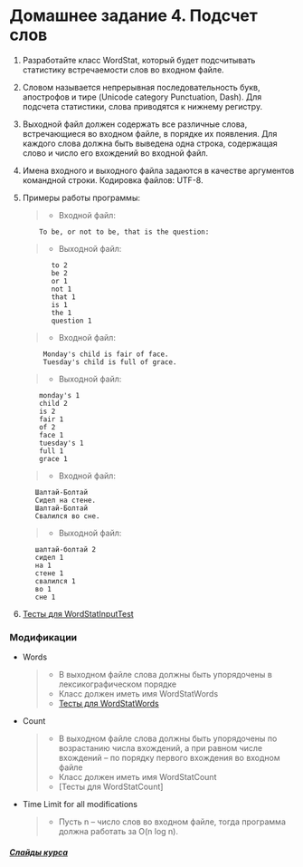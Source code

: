 # Домашнее задание 4. Подсчет слов

1. Разработайте класс WordStat, который будет подсчитывать статистику встречаемости слов во входном файле.
2. Словом называется непрерывная последовательность букв, апострофов и тире (Unicode category Punctuation, Dash). Для подсчета статистики, слова приводятся к нижнему регистру.
3. Выходной файл должен содержать все различные слова, встречающиеся во входном файле, в порядке их появления. Для каждого слова должна быть выведена одна строка, содержащая слово и число его вхождений во входной файл.
4. Имена входного и выходного файла задаются в качестве аргументов командной строки. Кодировка файлов: UTF-8.
6. Примеры работы программы:
   > * Входной файл:
      
           To be, or not to be, that is the question:
   > * Выходной файл:
       
              to 2
              be 2
              or 1
              not 1
              that 1
              is 1
              the 1
              question 1
   > * Входной файл:
            
            Monday's child is fair of face.
            Tuesday's child is full of grace.
   > * Выходной файл:
                                  
           monday's 1
           child 2
           is 2
           fair 1
           of 2
           face 1
           tuesday's 1
           full 1
           grace 1
   > * Входной файл: 
            
          Шалтай-Болтай
          Сидел на стене.
          Шалтай-Болтай
          Свалился во сне.
   > * Выходной файл:
    
          шалтай-болтай 2
          сидел 1
          на 1
          стене 1
          свалился 1
          во 1
          сне 1

7. [Тесты для WordStatInputTest]

[Тесты для WordStatInputTest]: http://www.kgeorgiy.info/git/geo/prog-intro-2019/src/branch/master/artifacts/wordStat/WordStatInputTest.jar
### Модификации
*  Words
    > * В выходном файле слова должны быть упорядочены в лексикографическом порядке
    > * Класс должен иметь имя WordStatWords
    > * [Тесты для WordStatWords]
            
     [Тесты]: http://www.kgeorgiy.info/git/geo/prog-intro-2019/src/branch/master/artifacts/wordStat/WordStatWordsTest.jar    
* Count
    > * В выходном файле слова должны быть упорядочены по возрастанию числа вхождений, а при равном числе вхождений – по порядку первого вхождения во входном файле
    > * Класс должен иметь имя WordStatCount
    > * [Тесты для WordStatCount]
    
* Time Limit for all modifications
    > * Пусть n – число слов во входном файле, тогда программа должна работать за O(n log n).

[Тесты для WordStatWords]: http://www.kgeorgiy.info/git/geo/prog-intro-2019/src/branch/master/artifacts/wordStat/WordStatWordsTest.jar
[Тесты для ReverseEven]: http://www.kgeorgiy.info/git/geo/prog-intro-2019/src/branch/master/artifacts/wordStat/WordStatCountTest.jar
##### [Слайды курса][]

[Слайды курса]:kgeorgiy.info/courses/prog-intro/slides/arrays.xhtml#(1)
